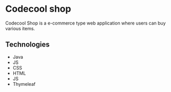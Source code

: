 # Codecool shop
Codecool Shop is a e-commerce type web application where users can buy various items.

## Technologies
- Java
- JS
- CSS
- HTML
- JS
- Thymeleaf
